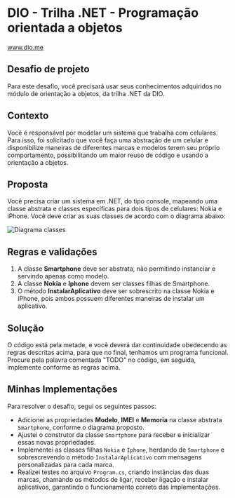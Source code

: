# DIO - Trilha .NET - Programação orientada a objetos
www.dio.me

## Desafio de projeto
Para este desafio, você precisará usar seus conhecimentos adquiridos no módulo de orientação a objetos, da trilha .NET da DIO.

## Contexto
Você é responsável por modelar um sistema que trabalha com celulares. Para isso, foi solicitado que você faça uma abstração de um celular e disponibilize maneiras de diferentes marcas e modelos terem seu próprio comportamento, possibilitando um maior reuso de código e usando a orientação a objetos.

## Proposta
Você precisa criar um sistema em .NET, do tipo console, mapeando uma classe abstrata e classes específicas para dois tipos de celulares: Nokia e iPhone. 
Você deve criar as suas classes de acordo com o diagrama abaixo:

![Diagrama classes](Imagens/diagrama.png)

## Regras e validações
1. A classe **Smartphone** deve ser abstrata, não permitindo instanciar e servindo apenas como modelo.
2. A classe **Nokia** e **Iphone** devem ser classes filhas de Smartphone.
3. O método **InstalarAplicativo** deve ser sobrescrito na classe Nokia e iPhone, pois ambos possuem diferentes maneiras de instalar um aplicativo.

## Solução
O código está pela metade, e você deverá dar continuidade obedecendo as regras descritas acima, para que no final, tenhamos um programa funcional. Procure pela palavra comentada "TODO" no código, em seguida, implemente conforme as regras acima.



## Minhas Implementações

Para resolver o desafio, segui os seguintes passos:

- Adicionei as propriedades **Modelo**, **IMEI** e **Memoria** na classe abstrata `Smartphone`, conforme o diagrama proposto.
- Ajustei o construtor da classe `Smartphone` para receber e inicializar essas novas propriedades.
- Implementei as classes filhas `Nokia` e `Iphone`, herdando de `Smartphone` e sobrescrevendo o método `InstalarAplicativo` com mensagens personalizadas para cada marca.
- Realizei testes no arquivo `Program.cs`, criando instâncias das duas marcas, chamando os métodos de ligar, receber ligação e instalar aplicativos, garantindo o funcionamento correto das implementações.